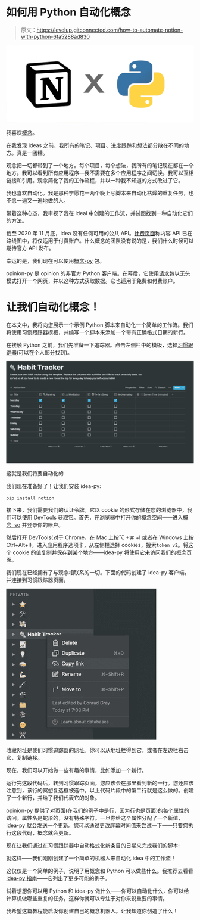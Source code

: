 # 如何用 Python 自动化概念

> 原文：<https://levelup.gitconnected.com/how-to-automate-notion-with-python-6fa5288ad830>

![](img/93ba4c5c6ba994f3d845af7b3e90fba8.png)

我喜欢[概念](https://www.notion.so/)。

在我发现 ideas 之前，我所有的笔记、项目、进度跟踪和想法都分散在不同的地方。真是一团糟。

观念把一切都带到了一个地方。每个项目，每个想法，我所有的笔记现在都在一个地方。我可以看到所有应用程序—我不需要在多个应用程序之间切换。我可以互相链接和引用。观念简化了我的工作流程，并以一种我不知道的方式改进了它。

我也喜欢自动化。我是那种宁愿花一两个晚上写脚本来自动化枯燥的重复任务，也不愿一遍又一遍地做的人。

带着这种心态，我审视了我在 ideal 中创建的工作流，并试图找到一种自动化它们的方法。

截至 2020 年 11 月底，idea 没有任何可用的公共 API。[计费页面](https://www.notion.so/pricing)称内容 API 已在路线图中，将仅适用于付费账户。什么概念的团队没有说的是，我们什么时候可以期待官方 API 发布。

幸运的是，我们现在可以使用[概念-py](https://github.com/jamalex/notion-py) 包。

opinion-py 是 opinion 的非官方 Python 客户端。在幕后，它使用[请求](https://pypi.org/project/requests/)包以无头模式打开一个网页，并以这种方式获取数据。它也适用于免费和付费账户。

# 让我们自动化概念！

在本文中，我将向您展示一个示例 Python 脚本来自动化一个简单的工作流。我们将使用习惯跟踪器模板，并编写一个脚本来添加一个带有正确格式日期的新行。

在接触 Python 之前，我们先准备一下追踪器。点击左侧栏中的模板，选择[习惯跟踪器](https://www.notion.so/Habit-tracker-60bb4401179745288da937ee44c2e8d0)(可以在个人部分找到)。

![](img/9117ae5cc002629eb1e429fbf80d6c13.png)

这就是我们将要自动化的

我们现在准备好了！让我们安装 idea-py:

```
pip install notion
```

接下来，我们需要我们的认证令牌。它以 cookie 的形式存储在您的浏览器中，我们可以使用 DevTools 获取它。首先，在浏览器中打开你的概念空间——进入[概念. so](https://www.notion.so/) 并登录你的账户。

然后打开 DevTools(对于 Chrome，在 Mac 上按⌥ +⌘ +I 或者在 Windows 上按 Ctrl+Alt+I)，进入应用程序选项卡，从左侧栏选择 cookies，搜索`token_v2`。将这个 cookie 的值复制并保存到某个地方——idea-py 将使用它来访问我们的概念页面。

我们现在已经拥有了与观念相联系的一切。下面的代码创建了 idea-py 客户端，并连接到习惯跟踪器页面。

![](img/c9a5cf0c29d8441244260c73f90a18f3.png)

收藏网址是我们习惯追踪器的网址。你可以从地址栏得到它，或者在左边栏右击它，复制链接。

现在，我们可以开始做一些有趣的事情，比如添加一个新行。

运行完这段代码后，转到习惯跟踪页面，您应该会在那里看到新的一行。您还应该注意到，该行的冥想复选框被选中。以上代码片段中的第二行就是这么做的。创建了一个新行，并给了我们代表它的对象。

opinion-py 提供了对页面(在我们的例子中是行，因为行也是页面)的每个属性的访问。属性名是蛇形的，没有特殊字符。一旦你给这个属性分配了一个新值，idea-py 就会发送一个更新。您可以通过更改屏幕时间值来尝试一下——只要您执行这段代码，概念就会更新。

现在让我们通过在习惯跟踪器中自动格式化新条目的日期来完成我们的脚本:

就这样——我们刚刚创建了一个简单的机器人来自动化 idea 中的工作流！

这仅仅是一个简单的例子，说明了用概念和 Python 可以做些什么。我推荐去看看[idea-py 指南](https://github.com/jamalex/notion-py)——它列出了更多可能的例子。

试着想想你可以用 Python 和 idea-py 做什么——你可以自动化什么，你可以给计算机做哪些重复的任务，这样你就可以专注于对你来说重要的事情。

我希望这篇教程能启发你创建自己的概念机器人。让我知道你创造了什么！